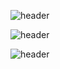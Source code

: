 ![header](https://capsule-render.vercel.app/api?type=waving&color=7C68C2&height=200&section=header&&fontSize=90)

![header](https://capsule-render.vercel.app/api?type=transparent&color=7C68C2&height=100&section=footer&fontSize=90)

![header](https://capsule-render.vercel.app/api?type=waving&color=7C68C2&height=200&section=footer&&fontSize=90)
